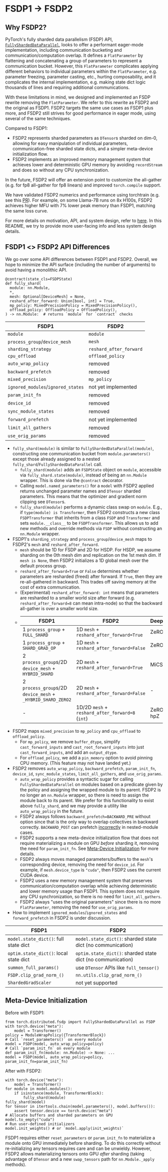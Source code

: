 # FSDP1 -> FSDP2

## Why FSDP2?
PyTorch's fully sharded data parallelism (FSDP) API, [`FullyShardedDataParallel`](https://pytorch.org/docs/stable/fsdp.html), looks to offer a performant eager-mode implementation, including communication bucketing and communication/computation overlap. It defines a `FlatParameter` by flattening and concatenating a group of parameters to represent a communication bucket. However, this `FlatParameter` complicates applying different behaviors to individual parameters within the `FlatParameter`, e.g. parameter freezing, parameter casting, etc., hurting composability, and it complicates the internal implementation, e.g. making state dict logic thousands of lines and requiring additional communications.

With these limitations in mind, we designed and implemented an FSDP rewrite removing the `FlatParameter`.  We refer to this rewrite as FSDP2 and the original as FSDP1. FSDP2 targets the same use cases as FSDP1 plus more, and FSDP2 still strives for good performance in eager mode, using several of the same techniques.

Compared to FSDP1:
- FSDP2 represents sharded parameters as `DTensor`s sharded on dim-0, allowing for easy manipulation of individual parameters, communication-free sharded state dicts, and a simpler meta-device initialization flow.
- FSDP2 implements an improved memory management system that achieves lower and deterministic GPU memory by avoiding `recordStream` and does so without any CPU synchronization.

In the future, FSDP2 will offer an extension point to customize the all-gather (e.g. for fp8 all-gather for fp8 linears) and improved `torch.compile` support.

We have validated FSDP2 numerics and performance using torchtrain (e.g. see this [PR](https://github.com/pytorch/torchtrain/pull/165)). For example, on some Llama-7B runs on 8x H100s, FSDP2 achieves higher MFU with 7% lower peak memory than FSDP1, matching the same loss curve.

For more details on motivation, API, and system design, refer to [here](https://github.com/pytorch/pytorch/issues/114299). In this README, we try to provide more user-facing info and less system design details.

## FSDP1 <> FSDP2 API Differences
We go over some API differences between FSDP1 and FSDP2. Overall, we hope to minimize the API surface (including the number of arguments) to avoid having a monolithic API.
```
@contract(state_cls=FSDPState)
def fully_shard(
  module: nn.Module,
  *,
  mesh: Optional[DeviceMesh] = None,
  reshard_after_forward: Union[bool, int] = True,
  mp_policy: MixedPrecisionPolicy = MixedPrecisionPolicy(),
  offload_policy: OffloadPolicy = OffloadPolicy(),
) -> nn.Module:  # returns `module` for `contract` checks
```

| FSDP1 | FSDP2 |
| ----- | ----- |
| `module` | `module` |
| `process_group`/`device_mesh` | `mesh` |
| `sharding_strategy` | `reshard_after_forward` |
| `cpu_offload` | `offload_policy` |
| `auto_wrap_policy` | removed |
| `backward_prefetch` | removed |
| `mixed_precision` | `mp_policy` |
| `ignored_modules`/`ignored_states` | not yet implemented |
| `param_init_fn` | removed |
| `device_id` | removed |
| `sync_module_states` | removed |
| `forward_prefetch` | not yet implemented |
| `limit_all_gathers` | removed |
| `use_orig_params` | removed |

- `fully_shard(module)` is similar to `FullyShardedDataParallel(module)`, constructing one communication bucket from `module.parameters()` except those already assigned to a nested `fully_shard`/`FullyShardedDataParallel` call.
    - `fully_shard(module)` adds an `FSDPState` object on `module`, accessible via `fully_shard.state(module)`, instead of being an `nn.Module` wrapper. This is done via the `@contract` decorator.
    - Calling `model.named_parameters()` for a `model` with FSDP2 applied returns unchanged parameter names and `DTensor` sharded parameters. This means that the optimizer and gradient norm clipping see `DTensor`s.
    - `fully_shard(module)` performs a dynamic class swap on `module`. E.g., if `type(module) is Transformer`, then FSDP2 constructs a new class `FSDPTransformer` that inherits from a class `FSDP` and `Transformer` and sets `module.__class__` to be `FSDPTransformer`. This allows us to add new methods and override methods via `FSDP` without constructing an `nn.Module` wrapper.
- FSDP1's `sharding_strategy` and `process_group`/`device_mesh` maps to FSDP2's `mesh` and `reshard_after_forward`.
  - `mesh` should be 1D for FSDP and 2D for HSDP. For HSDP, we assume sharding on the 0th mesh dim and replication on the 1st mesh dim. If `mesh is None`, then FSDP2 initializes a 1D global mesh over the default process group.
  - `reshard_after_forward=True` or `False` determines whether parameters are resharded (freed) after forward. If `True`, then they are re-all-gathered in backward. This trades off saving memory at the cost of extra communication.
  - (Experimental) `reshard_after_forward: int` means that parameters are resharded to a smaller world size after forward (e.g. `reshard_after_forward=8` can mean intra-node) so that the backward all-gather is over a smaller world size.
  - | FSDP1 | FSDP2 | DeepSpeed |
    | --- | --- | --- |
    | 1 `process_group` + `FULL_SHARD` | 1D `mesh` + `reshard_after_forward=True` | ZeRO-3 |
    | 1 `process_group` + `SHARD_GRAD_OP` | 1D `mesh` + `reshard_after_forward=False` | ZeRO-2 |
    | 2 `process_group`s/2D `device_mesh` + `HYBRID_SHARD` | 2D `mesh` + `reshard_after_forward=True` | MiCS |
    | 2 `process_group`s/2D `device_mesh` + `_HYBRID_SHARD_ZERO2` | 2D `mesh` + `reshard_after_forward=False` | - |
    | - | 1D/2D `mesh` + `reshard_after_forward=8` (`int`) | ZeRO++ hpZ |
- FSDP2 maps `mixed_precision` to `mp_policy` and `cpu_offload` to `offload_policy`.
  - For `mp_policy`, we remove `buffer_dtype`, simplify `cast_forward_inputs` and `cast_root_forward_inputs` into just `cast_forward_inputs`, and add an `output_dtype`.
  - For `offload_policy`, we add a `pin_memory` option to avoid pinning CPU memory. (This feature may not have landed yet.)
- FSDP2 removes `auto_wrap_policy`, `backward_prefetch`, `param_init_fn`, `device_id`, `sync_module_states`, `limit_all_gathers`, and `use_orig_params`.
  - `auto_wrap_policy` provides a syntactic sugar for calling `FullyShardedDataParallel` on modules based on a predicate given by the policy and assigning the wrapped module to its parent. FSDP2 is no longer an `nn.Module` wrapper, so there is need to assign the module back to its parent. We prefer for this functionality to exist above `fully_shard`, and we may provide a utility like `auto_wrap_policy` in the future.
  - FSDP2 always follows `backward_prefetch=BACKWARD_PRE` without option since that is the only way to overlap collectives in backward correctly. `BACKWARD_POST` can prefetch [incorrectly](https://github.com/pytorch/pytorch/issues/108190) in nested-module cases.
  - FSDP2 supports a new meta-device initialization flow that does not require materializing a module on GPU *before* sharding it, removing the need for `param_init_fn`. See [Meta-Device Initialization](#meta-device-initialization) for more details.
  - FSDP2 always moves managed parameters/buffers to the `mesh`'s corresponding device, removing the need for `device_id`. For example, if `mesh.device_type` is `"cuda"`, then FSDP2 uses the current CUDA device.
  - FSDP2 uses a new memory management system that preserves communication/computation overlap while achieving deterministic and lower memory usage than FSDP1. This system does not require any CPU synchronization, so there is no need for `limit_all_gathers`.
  - FSDP2 always "uses the original parameters" since there is no more `FlatParameter`, removing the need for `use_orig_params`.
- How to implement `ignored_modules`/`ignored_states` and `forward_prefetch` in FSDP2 is under discussion.

| FSDP1 | FSDP2 |
| ----- | ----- |
| `model.state_dict()`: full state dict | `model.state_dict()`: sharded state dict (no communication) |
| `optim.state_dict()`: local state dict | `optim.state_dict()`: sharded state dict (no communication) |
| `summon_full_params()` | use `DTensor` APIs like `full_tensor()` |
| `FSDP.clip_grad_norm_()` | `nn.utils.clip_grad_norm_()` |
| `ShardedGradScaler` | not yet supported |


## Meta-Device Initialization
Before with FSDP1:
```
from torch.distributed.fsdp import FullyShardedDataParallel as FSDP
with torch.device("meta"):
    model = Transformer()
policy = ModuleWrapPolicy({TransformerBlock})
# Call `reset_parameters()` on every module
model = FSDP(model, auto_wrap_policy=policy)
# Call `param_init_fn` on every module
def param_init_fn(module: nn.Module) -> None: ...
model = FSDP(model, auto_wrap_policy=policy, param_init_fn=param_init_fn)
```
After with FSDP2:
```
with torch.device("meta"):
    model = Transformer()
for module in model.modules():
    if isinstance(module, TransformerBlock):
        fully_shard(module)
fully_shard(model)
for tensor in itertools.chain(model.parameters(), model.buffers()):
    assert tensor.device == torch.device("meta")
# Allocate buffers and sharded parameters on GPU
model.to_empty("cuda")
# Run user-defined initializers
model.init_weights() # or `model.apply(init_weights)`
```
FSDP1 requires either `reset_parameters` or `param_init_fn` to materialize a module onto GPU immediately before sharding. To do this correctly without re-initializing any tensors requires care and can be unwieldy. However, FSDP2 allows materializing tensors onto GPU _after_ sharding (taking advantage of `DTensor` and a new `swap_tensors` path for `nn.Module._apply` methods).
